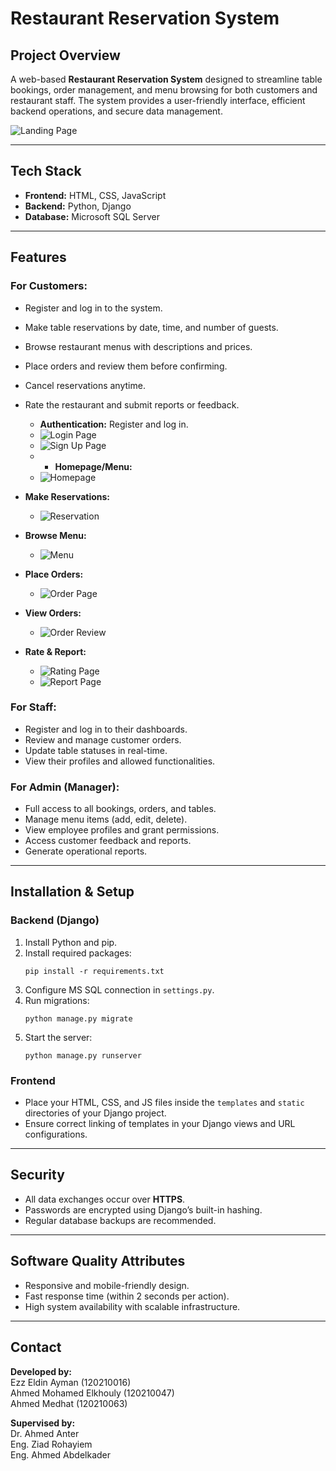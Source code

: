 # Restaurant Reservation System

## Project Overview

A web-based **Restaurant Reservation System** designed to streamline table bookings, order management, and menu browsing for both customers and restaurant staff. The system provides a user-friendly interface, efficient backend operations, and secure data management.

![Landing Page]((https://github.com/ahmedelkhouly59/Restaurant_Reservation_System/blob/c1afd478d1f1c98464eb12b5ee35ea76af827afc/WEBSITE%20IMAGES/1.jpg))


---

## Tech Stack

- **Frontend:** HTML, CSS, JavaScript  
- **Backend:** Python, Django  
- **Database:** Microsoft SQL Server  

---

## Features

### For Customers:

- Register and log in to the system.
- Make table reservations by date, time, and number of guests.
- Browse restaurant menus with descriptions and prices.
- Place orders and review them before confirming.
- Cancel reservations anytime.
- Rate the restaurant and submit reports or feedback.

  - **Authentication:** Register and log in.
  - ![Login Page]((https://github.com/ahmedelkhouly59/Restaurant_Reservation_System/blob/c1afd478d1f1c98464eb12b5ee35ea76af827afc/WEBSITE%20IMAGES/3.jpg))
  - ![Sign Up Page]((https://github.com/ahmedelkhouly59/Restaurant_Reservation_System/blob/c1afd478d1f1c98464eb12b5ee35ea76af827afc/WEBSITE%20IMAGES/2.jpg))
  - - **Homepage/Menu:**
  - ![Homepage]((https://github.com/ahmedelkhouly59/Restaurant_Reservation_System/blob/c1afd478d1f1c98464eb12b5ee35ea76af827afc/WEBSITE%20IMAGES/4.jpg))

- **Make Reservations:**
  - ![Reservation]((https://github.com/ahmedelkhouly59/Restaurant_Reservation_System/blob/c1afd478d1f1c98464eb12b5ee35ea76af827afc/WEBSITE%20IMAGES/8.jpg))

- **Browse Menu:**
  - ![Menu]((https://github.com/ahmedelkhouly59/Restaurant_Reservation_System/blob/c1afd478d1f1c98464eb12b5ee35ea76af827afc/WEBSITE%20IMAGES/7.jpg))

- **Place Orders:**
  - ![Order Page]((https://github.com/ahmedelkhouly59/Restaurant_Reservation_System/blob/c1afd478d1f1c98464eb12b5ee35ea76af827afc/WEBSITE%20IMAGES/9.jpg))

- **View Orders:**
  - ![Order Review]((https://github.com/ahmedelkhouly59/Restaurant_Reservation_System/blob/c1afd478d1f1c98464eb12b5ee35ea76af827afc/WEBSITE%20IMAGES/10.jpg))

- **Rate & Report:**
  - ![Rating Page]((https://github.com/ahmedelkhouly59/Restaurant_Reservation_System/blob/c1afd478d1f1c98464eb12b5ee35ea76af827afc/WEBSITE%20IMAGES/11.jpg))
  - ![Report Page]((https://github.com/ahmedelkhouly59/Restaurant_Reservation_System/blob/c1afd478d1f1c98464eb12b5ee35ea76af827afc/WEBSITE%20IMAGES/12.jpg))

### For Staff:
- Register and log in to their dashboards.
- Review and manage customer orders.
- Update table statuses in real-time.
- View their profiles and allowed functionalities.

### For Admin (Manager):
- Full access to all bookings, orders, and tables.
- Manage menu items (add, edit, delete).
- View employee profiles and grant permissions.
- Access customer feedback and reports.
- Generate operational reports.

---

## Installation & Setup

### Backend (Django)

1. Install Python and pip.
2. Install required packages:
   ```
   pip install -r requirements.txt
   ```
3. Configure MS SQL connection in `settings.py`.
4. Run migrations:
   ```
   python manage.py migrate
   ```
5. Start the server:
   ```
   python manage.py runserver
   ```

### Frontend

- Place your HTML, CSS, and JS files inside the `templates` and `static` directories of your Django project.
- Ensure correct linking of templates in your Django views and URL configurations.

---

## Security

- All data exchanges occur over **HTTPS**.
- Passwords are encrypted using Django’s built-in hashing.
- Regular database backups are recommended.

---

## Software Quality Attributes

- Responsive and mobile-friendly design.
- Fast response time (within 2 seconds per action).
- High system availability with scalable infrastructure.

---

## Contact

**Developed by:**  
Ezz Eldin Ayman (120210016)  
Ahmed Mohamed Elkhouly (120210047)  
Ahmed Medhat (120210063)

**Supervised by:**  
Dr. Ahmed Anter  
Eng. Ziad Rohayiem  
Eng. Ahmed Abdelkader
